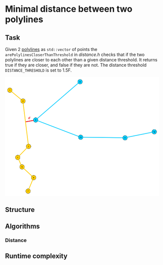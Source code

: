 # Minimal distance between two polylines

## Task

Given 2 [polylines](https://en.wikipedia.org/wiki/Polygonal_chain) as `std::vector` of points the `arePolylinesCloserThanThreshold` in *distance.h* checks that if the
two polylines are closer to each other than a given distance threshold. It returns true if they are closer, and false if they are not. The distance threshold `DISTANCE_THRESHOLD` is set to 1.5F.

![Example](png/polylinedistance.png)


## Structure

## Algorithms

### Distance

## Runtime complexity
